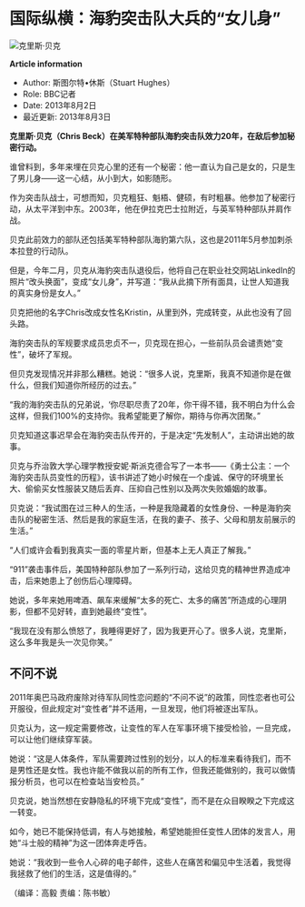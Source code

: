 # 国际纵横：海豹突击队大兵的“女儿身”

![克里斯·贝克](https://ichef.bbci.co.uk/ace/ws/640/amz/worldservice/live/assets/images/2013/08/02/130802133307_kristin_512x288_kristinbeck_nocredit.jpg.webp)

**Article information**

- Author: 斯图尔特•休斯（Stuart Hughes）
- Role: BBC记者
- Date: 2013年8月2日
- 最近更新: 2013年8月3日

**克里斯·贝克（Chris Beck）在美军特种部队海豹突击队效力20年，在敌后参加秘密行动。**

谁曾料到，多年来埋在贝克心里的还有一个秘密：他一直认为自己是女的，只是生了男儿身——这一心结，从小到大，如影随形。

作为突击队战士，可想而知，贝克粗狂、魁梧、健硕，有时粗暴。他参加了秘密行动，从太平洋到中东。2003年，他在伊拉克巴士拉附近，与英军特种部队并肩作战。

贝克此前效力的部队还包括美军特种部队海豹第六队，这也是2011年5月参加刺杀本拉登的行动队。

但是，今年二月，贝克从海豹突击队退役后，他将自己在职业社交网站LinkedIn的照片“改头换面”，变成“女儿身”，并写道：“我从此摘下所有面具，让世人知道我的真实身份是女人。”

贝克把他的名字Chris改成女性名Kristin，从里到外，完成转变，从此也没有了回头路。

海豹突击队的军规要求成员忠贞不一，贝克现在担心，一些前队员会谴责她“变性”，破坏了军规。

但贝克发现情况并非那么糟糕。她说：“很多人说，克里斯，我真不知道你是在做什么，但我们知道你所经历的过去。”

“我的海豹突击队的兄弟说，‘你尽职尽责了20年，你干得不错，我不明白为什么会这样，但我们100%的支持你。我希望能更了解你，期待与你再次团聚。”

贝克知道这事迟早会在海豹突击队传开的，于是决定“先发制人”，主动讲出她的故事。

贝克与乔治敦大学心理学教授安妮·斯派克德合写了一本书——《勇士公主：一个海豹突击队员变性的历程》，该书讲述了她小时候在一个虔诚、保守的环境里长大、偷偷买女性服装又随后丢弃、压抑自己性别以及两次失败婚姻的故事。

贝克说：“我试图在过三种人的生活，一种是我隐藏着的女性身份、一种是海豹突击队的秘密生活、然后是我的家庭生活，在我的妻子、孩子、父母和朋友前展示的生活。”

“人们或许会看到我真实一面的零星片断，但基本上无人真正了解我。”

“911”袭击事件后，美国特种部队参加了一系列行动，这给贝克的精神世界造成冲击，后来她患上了创伤后心理障碍。

她说，多年来她用啤酒、飙车来缓解“太多的死亡、太多的痛苦”所造成的心理阴影，但都不见好转，直到她最终“变性”。

“我现在没有那么愤怒了，我睡得更好了，因为我更开心了。很多人说，克里斯，这么多年我是头一次见你笑。”

## 不问不说

2011年奥巴马政府废除对待军队同性恋问题的“不问不说”的政策，同性恋者也可公开服役，但此规定对“变性者”并不适用，一旦发现，他们将被逐出军队。

贝克认为，这一规定需要修改，让变性的军人在军事环境下接受检验，一旦完成，可以让他们继续穿军装。

她说：“这是人体条件，军队需要跨过性别的划分，以人的标准来看待我们，而不是男性还是女性。我也许能不做我以前的所有工作，但我还能做别的，我可以做情报分析员，也可以在检查站当安检员。”

贝克说，她当然想在安静隐私的环境下完成“变性”，而不是在众目睽睽之下完成这一转变。

如今，她已不能保持低调，有人与她接触，希望她能担任变性人团体的发言人，用她“斗士般的精神”为这一团体奔走呼告。

她说：“我收到一些令人心碎的电子邮件，这些人在痛苦和偏见中生活着，我觉得我拯救了他们的生活，这是值得的。”

（编译：高毅 责编：陈书敏）